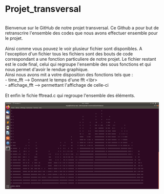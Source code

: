 # Projet_transversal
<br>
Bienvenue sur le GitHub de notre projet transversal. Ce Github a pour but de retranscrire l'ensemble des codes que nous avons effectuer ensemble pour le projet. 
</br>
<br>
Ainsi comme vous pouvez le voir plusieur fichier sont disponibles. A l'exception d'un fichier tous les fichiers sont des bouts de code correspondant a une fonction particuliere de notre projet. Le fichier restant est le code final, celui qui regroupe l'ensemble des sous fonctions et qui nous permet d'avoir le rendue graphique.
</br>
Ainsi nous avons mit a votre disposition des fonctions tels que :
<br>
- time_fft --> Donnant le temps d'une fft 
<\br>
<br>
- affichage_fft --> permettant l'affichage de celle-ci 
</br>
<br>
Et enfin le fichie fftread.c qui regroupe l'ensemble des éléments.
</br>

![Image description](https://github.com/projettransversal/Projet_transversal/blob/master/affichage%20spectre%20terminal%20v2)
